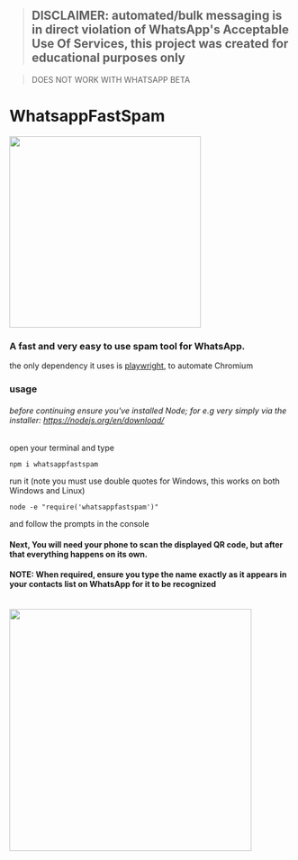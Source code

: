 
> ## DISCLAIMER: automated/bulk messaging is in direct violation of WhatsApp's Acceptable Use Of Services, this project was created for educational purposes only 

> DOES NOT WORK WITH WHATSAPP BETA

# WhatsappFastSpam

<img src = "https://user-images.githubusercontent.com/68165727/134043878-0d143dab-916f-49ac-9911-23a8aa083c76.png" width = 340/>


### A fast and **very** easy to use spam tool for WhatsApp.


the only dependency it uses is [playwright](https://playwright.dev/), to automate Chromium

### usage
###### before continuing ensure you've installed Node; for e.g very simply via the installer: https://nodejs.org/en/download/
open your terminal and type
```
npm i whatsappfastspam
```

run it (note you must use double quotes for Windows, this works on both Windows and Linux)
```
node -e "require('whatsappfastspam')"
```
and follow the prompts in the console

#### Next, **You will need your phone** to scan the displayed QR code, but after that everything happens on its own.
#### NOTE: When required, ensure you type the name **exactly** as it appears in your contacts list on WhatsApp for it to be recognized 
<br>


<img src = "https://user-images.githubusercontent.com/68165727/133798038-1e229700-a0a5-43ac-9a72-36f3222d2f16.png" width = 430>

